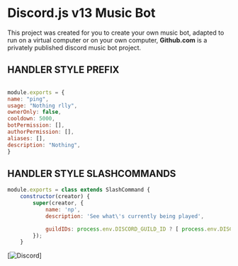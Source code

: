 # Discord.js v13 Music Bot
This project was created for you to create your own music bot, adapted to run on a virtual computer or on your own computer, **Github.com** is a privately published discord music bot project.

## HANDLER STYLE PREFIX
```js

module.exports = {
name: "ping",
usage: "Nothing rlly",
ownerOnly: false, 
cooldown: 5000,
botPermission: [],
authorPermission: [],
aliases: [],
description: "Nothing",
}

```

## HANDLER STYLE SLASHCOMMANDS
```js
module.exports = class extends SlashCommand {
    constructor(creator) {
        super(creator, {
            name: 'np',
            description: 'See what\'s currently being played',

            guildIDs: process.env.DISCORD_GUILD_ID ? [ process.env.DISCORD_GUILD_ID ] : undefined
        });
    }

```

[![Discord](https://cdn.discordapp.com/attachments/983355485384216626/999992636796583956/logobanner.png)]
